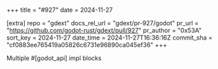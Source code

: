 +++
title = "#927"
date = 2024-11-27

[extra]
repo = "gdext"
docs_rel_url = "gdext/pr-927/godot"
pr_url = "https://github.com/godot-rust/gdext/pull/927"
pr_author = "0x53A"
sort_key = 2024-11-27
date_time = 2024-11-27T16:36:16Z
commit_sha = "cf0883ee765419a05826c6731e96890ca045ef36"
+++

Multiple #[godot_api] impl blocks
